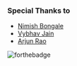 ### Special Thanks to 
* [Nimish Bongale](https://github.com/nimishbongale)
* [Vybhav Jain](https://github.com/vybhavjain)
* [Arjun Rao](https://github.com/arjun-rao)

![forthebadge](https://forthebadge.com/images/badges/built-with-love.svg)